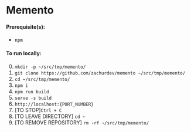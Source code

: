 # Memento

#### Prerequisite(s):
- `npm`

#### To run locally:
0. `mkdir -p ~/src/tmp/memento/`
1. `git clone https://github.com/zachurdev/memento ~/src/tmp/memento/`
2. `cd ~/src/tmp/memento/`
3. `npm i`
4. `npm run build`
5. `serve -s build`
6. `http://localhost:{PORT_NUMBER}`
7. [TO STOP]`Ctrl + C`
8. [TO LEAVE DIRECTORY] `cd ~`
9. [TO REMOVE REPOSITORY] `rm -rf ~/src/tmp/memento/`
